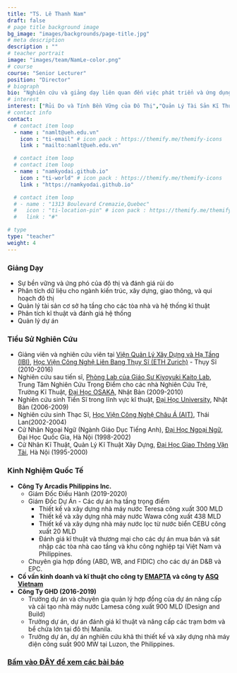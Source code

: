 ```yaml
---
title: "TS. Lê Thanh Nam"
draft: false
# page title background image
bg_image: "images/backgrounds/page-title.jpg"
# meta description
description : ""
# teacher portrait
image: "images/team/NamLe-color.png"
# course
course: "Senior Lecturer"
position: "Director"
# biograph
bio: "Nghiên cứu và giảng dạy liên quan đến việc phát triển và ứng dụng các mô hình toán thống kê, toán tối ưu, phân tích dữ liệu lớn, và GIS trong lĩnh vực quản lý cơ sở hạ tầng kĩ thuật đô thị."
# interest
interest: ["Rủi Do và Tính Bền Vững của Đô Thị","Quản Lý Tài Sản Kĩ Thuật và Hạ Tầng","Phân Tích Dữ Liệu không gian GIS", "Nghiên Cứu Vận Trù và Vận Hành", "Phân Tích Dữ Liệu và Học Máy", "Quản Lý Dự Án"]
# contact info
contact:
  # contact item loop
  - name : "namlt@ueh.edu.vn"
    icon : "ti-email" # icon pack : https://themify.me/themify-icons
    link : "mailto:namlt@ueh.edu.vn"

  # contact item loop
  # contact item loop
  - name : "namkyodai.github.io"
    icon : "ti-world" # icon pack : https://themify.me/themify-icons
    link : "https://namkyodai.github.io"

  # contact item loop
  # - name : "1313 Boulevard Cremazie,Quebec"
  #   icon : "ti-location-pin" # icon pack : https://themify.me/themify-icons
  #   link : "#"

# type
type: "teacher"
weight: 4
---
```



### Giảng Dạy

* Sự bền vững và ứng phó của đô thị và đánh giá rủi do
* Phân tích dữ liệu cho ngành kiến trúc, xây dựng, giao thông, và qui hoạch đô thị
* Quản lý tài sản cơ sở hạ tầng cho các tòa nhà và hệ thống kĩ thuật
* Phân tích kĩ thuật và đánh giá hệ thống
* Quản lý dự án

### Tiểu Sử Nghiên Cứu
* Giảng viên và nghiên cứu viên tại [Viện Quản Lý Xây Dựng và Hạ Tầng (IBI)](https://ibi.ethz.ch/), [Học Viện Công Nghệ Liên Bang Thụy Sĩ (ETH Zurich)](https://ethz.ch/en.html) - Thụy Sĩ (2010-2016)
* Nghiên cứu sau tiến sĩ, [Phòng Lab của Giáo Sư Kiyoyuki Kaito Lab](http://www.infra-assetmetrics.com/), Trung Tâm Nghiên Cứu Trọng Điểm cho các nhà Nghiên Cứu Trẻ, Trường Kĩ Thuật, [Đại Học OSAKA](https://www.osaka-u.ac.jp/), Nhật Bản (2009-2010)
* Nghiên cứu sinh Tiến Sĩ trong lĩnh vực kĩ thuật, [Đại Học University](https://www.kyoto-u.ac.jp/en), Nhật Bản (2006-2009)
* Nghiên cứu sinh Thạc Sĩ, [Học Viện Công Nghệ Châu Á (AIT)](https://www.ait.ac.th/), Thái Lan(2002-2004)
* Cử Nhân Ngoại Ngữ (Ngành Giáo Dục Tiếng Anh), [Đại Học Ngoại Ngữ](http://en.ulis.vnu.edu.vn/), Đại Học Quốc Gia, Hà Nội (1998-2002)
* Cử Nhân Kĩ Thuật, Quản Lý Kĩ Thuật Xây Dựng, [Đại Học Giao Thông Vận Tải](http://en.utc.edu.vn/), Hà Nội (1995-2000)

### Kinh Nghiệm Quốc Tế
* **Công Ty Arcadis Philippins Inc.**
  - Giám Đốc Điều Hành (2019-2020)
  - Giám Đốc Dự Án - Các dự án hạ tầng trọng điểm
    - Thiết kế và xây dựng nhà máy nước Teresa công xuất 300 MLD
    - Thiết kế và xây dựng nhà máy nước Wawa công xuất 438 MLD
    - Thiết kế và xây dựng nhà máy nước lọc từ nước biển CEBU công xuất 20 MLD
    - Đánh giá kĩ thuật và thương mại cho các dự án mua bán và sát nhập các tòa nhà cao tầng và khu công nghiệp tại Việt Nam và Philippines.
  - Chuyên gia hợp đồng (ABD, WB, and FIDIC) cho các dự án D&B và EPC.
* **Cố vấn kinh doanh và kĩ thuật cho công ty [EMAPTA](http://www.emapta.com) và công ty [ASQ Vietnam](https://asq.vn)**
* **Công Ty GHD (2016-2019)**
  * Trưởng dự án và chuyên gia quản lý hợp đồng của dự án nâng cấp và cải tạo nhà máy nước Lamesa công xuất 900 MLD (Design and Build)
  * Trưởng dự án, dự án đánh giá kĩ thuật và nâng cấp các trạm bơm và bể chứa lớn tại đô thị Manila.
  * Trưởng dự án, dự án nghiên cứu khả thi thiết kế và xây dựng nhà máy điện công suất 900 MW tại Luzon, the Philippines.


### [Bấm vào ĐÂY để xem các bài báo](https://namkyodai.github.io/publication/)

